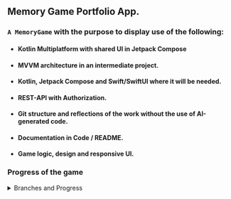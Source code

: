 ## Memory Game Portfolio App.

### `A MemoryGame`  with the purpose to display use of the following:

* #### Kotlin Multiplatform with shared UI in Jetpack Compose
* #### MVVM architecture in an intermediate project.
* #### Kotlin, Jetpack Compose and Swift/SwiftUI where it will be needed. 
* #### REST-API with Authorization. 
* #### Git structure and reflections of the work without the use of AI-generated code.
* #### Documentation in Code / README.
* #### Game logic, design and responsive UI.


### Progress of the game
<details>
<summary>Branches and Progress</summary><br>

Basic workflow: Feature-branches will be merged into a develop-branch when finished. Main branch
will be updated at certain stable points.

:white_check_mark: `feature/tile-component` is focused on creating a component for the tile and at click, the tile
should change it's state and show the content. It will also involve an animation when changing state.

:white_check_mark: `feature/ui-bord` will be a simple board implementing a list of tile components.
Also, since I will be using MVVM, an early structure must be formed.

:construction: `feature/ next feature...`

</details>